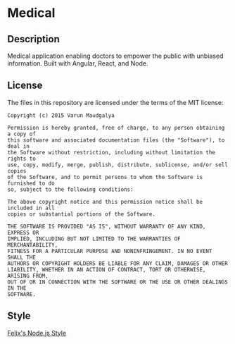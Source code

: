 Medical
=======

Description
-----------
Medical application enabling doctors to empower the public with unbiased information. Built with Angular, React, and Node.

License
-------

The files in this repository are licensed under the terms of the MIT license:

    Copyright (c) 2015 Varun Maudgalya

    Permission is hereby granted, free of charge, to any person obtaining a copy of
    this software and associated documentation files (the "Software"), to deal in
    the Software without restriction, including without limitation the rights to
    use, copy, modify, merge, publish, distribute, sublicense, and/or sell copies
    of the Software, and to permit persons to whom the Software is furnished to do
    so, subject to the following conditions:

    The above copyright notice and this permission notice shall be included in all
    copies or substantial portions of the Software.

    THE SOFTWARE IS PROVIDED "AS IS", WITHOUT WARRANTY OF ANY KIND, EXPRESS OR
    IMPLIED, INCLUDING BUT NOT LIMITED TO THE WARRANTIES OF MERCHANTABILITY,
    FITNESS FOR A PARTICULAR PURPOSE AND NONINFRINGEMENT. IN NO EVENT SHALL THE
    AUTHORS OR COPYRIGHT HOLDERS BE LIABLE FOR ANY CLAIM, DAMAGES OR OTHER
    LIABILITY, WHETHER IN AN ACTION OF CONTRACT, TORT OR OTHERWISE, ARISING FROM,
    OUT OF OR IN CONNECTION WITH THE SOFTWARE OR THE USE OR OTHER DEALINGS IN THE
    SOFTWARE.


Style
-----

[Felix's Node.js Style](https://github.com/felixge/node-style-guide/blob/master/Readme.md)
